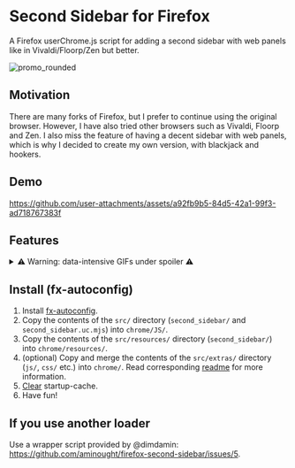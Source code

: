 # Second Sidebar for Firefox

A Firefox userChrome.js script for adding a second sidebar with web panels like in Vivaldi/Floorp/Zen but better.

![promo_rounded](https://github.com/user-attachments/assets/d3cd7163-6b9c-4005-a422-2995490c1be0)

## Motivation

There are many forks of Firefox, but I prefer to continue using the original browser. However, I have also tried other browsers such as Vivaldi, Floorp and Zen. I also miss the feature of having a decent sidebar with web panels, which is why I decided to create my own version, with blackjack and hookers.

## Demo

https://github.com/user-attachments/assets/a92fb9b5-84d5-42a1-99f3-ad718767383f

## Features

<details>
   <summary>⚠️ Warning: data-intensive GIFs under spoiler ⚠️</summary>
   <table>
      <tr>
         <td>
         <h3>Adding new web panel</h3>
            <ol>
               <li>Left-click on the Plus button.</li>
               <li>Enter the web address. The current address will be automatically inserted into the field.</li>
               <li>Choose Multi-Account Container if you want.</li>
               <li>Press Enter or click on the "Create" button.</li>
               <li>A new web panel will be created with default settings.</li>
            </ol>
         </td>
         <td><img src="https://github.com/user-attachments/assets/5b7c3802-3de7-4ac3-8c3d-93ea07c91f09" width="400px" /></td>
      </tr>
      <tr>
         <td>
            <h3>Pinning and unpinning the web panel</h3>
            Depending on your needs, you can pin the web panel to the side of the web page or make it appear on top of the content.
         </td>
         <td><img src="https://github.com/user-attachments/assets/048fd1e2-d50e-4ffc-beba-dc33d06e7251" width="400px" /></td>
      </tr>
      <tr>
         <td>
            <h3>Mobile view and zooming</h3>
            There is an option to open the website using the mobile user agent. There are also buttons to zoom in and out of the content.
         </td>
         <td><img src="https://github.com/user-attachments/assets/fad1d08e-f906-47d1-990d-9e6568e1512b" width="400px" /></td>
      </tr>
      <tr>
         <td>
            <h3>Unloading the web panel from memory</h3>
            To save memory, you can manually unload the web panel using two methods: the toolbar button or the context menu.
         </td>
         <td><img src="https://github.com/user-attachments/assets/520b38dd-5515-47dc-89c9-407ad9dc7155" width="400px" /></td>
      </tr>
      <tr>
         <td>
            <h3>Web panel settings</h3>
            Here you can change the following:
            <ol>
               <li>Page address. After changing the relevant field, please wait one second for the changes to be temporarily applied. They will be saved or canceled depending on your next action.
   </li>
               <li>Multi-Account Container.</li>
               <li>Favicon address. The same as for the page address.</li>
               <li>Web panel type: split, floating (can be pinned like in Edge).</li>
               <li>Use mobile User Agent.</li>
               <li>Load into memory at startup: automatic loading of the web panel. </li>
               <li>Unload from memory after closing.</li>
               <li>Hide toolbar: "headless" web panel.</li>
               <li>Zoom.</li>
               <li>Position of the web panel button.</li>
            </ol>
            All changes are applied instantly, but can be rolled back by clicking the "Cancel" button or by losing focus. They are saved only after clicking the "Save" button.
         </td>
         <td><img src="https://github.com/user-attachments/assets/a19976d6-b4f8-4baa-a99b-c22bce6ab864" width="400px" /></td>
      </tr>
      <tr>
         <td>
            <h3>Deleting the web panel</h3>
            There is confirmation of the deletion, so you don't need to worry about accidentally deleting the web panel.
         </td>
         <td><img src="https://github.com/user-attachments/assets/5a870ce7-76d3-4297-a8e4-5603cb1dff3a" width="400px" /></td>
      </tr>
      <tr>
         <td>
            <h3>Sidebar settings</h3>
            Here you can change the following:
            <ol>
               <li>Sidebar position: left or right.</li>
               <li>Sidebar width (padding).</li>
               <li>Floating web panel offset: distance between sidebar and floating web panel.</li>
               <li>New web panel position: before or after "Plus" button.</li>
               <li>Container indicator position: which side of web panel button to color.</li>
               <li>Hide sidebar in popup windows.</li>
               <li>Auto-hide of back and forward buttons from toolbar.</li>
            </ol>
            All changes are applied instantly, but can be rolled back by clicking the "Cancel" button or by losing focus. They are saved only after clicking the "Save" button.
         </td>
         <td><img src="https://github.com/user-attachments/assets/b0cea2a7-99bc-4098-b417-08d2416c0c65" width="400px" /></td>
      </tr>
      <tr>
         <td>
            <h3>Customization</h3>
            You can customize the Second Sidebar like any other toolbar in Firefox: https://support.mozilla.org/en-US/kb/customize-firefox-controls-buttons-and-toolbars.
            Moreover, you can also move your web panel buttons to other toolbars!
         </td>
         <td><img src="https://github.com/user-attachments/assets/51403ab6-c9e8-4317-bf40-2b68691308d6" width="400px" /></td>
      </tr>
   </table>
</details>

## Install (fx-autoconfig)

1. Install [fx-autoconfig](https://github.com/MrOtherGuy/fx-autoconfig).
2. Copy the contents of the `src/` directory (`second_sidebar/` and `second_sidebar.uc.mjs`) into `chrome/JS/`.
3. Copy the contents of the `src/resources/` directory (`second_sidebar/`) into `chrome/resources/`.
4. (optional) Copy and merge the contents of the `src/extras/` directory (`js/`, `css/` etc.) into `chrome/`. Read corresponding [readme](https://github.com/k00lagin/zen-second-sidebar/tree/zen-second-sidebar/src/extras) for more information.
5. [Clear](https://github.com/MrOtherGuy/fx-autoconfig?tab=readme-ov-file#deleting-startup-cache) startup-cache.
6. Have fun!

## If you use another loader

Use a wrapper script provided by @dimdamin: https://github.com/aminought/firefox-second-sidebar/issues/5.
